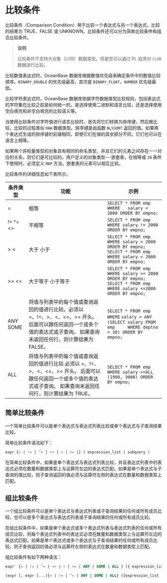 # 比较条件

比较条件（Comparison Condition）用于比较一个表达式与另一个表达式，比较的结果为 TRUE、FALSE 或 UNKNOWN。比较条件还可以分为简单比较条件和组合比较条件。

>**说明**
>
>比较条件不支持大对象（LOB）数据类型。但是您可以通过 PL 程序对 `CLOB` 数据进行比较。

比较数值表达式时，OceanBase 数据库根据数值优先级来确定条件中的数值比较顺序。`BINARY_DOUBLE` 的优先级最高，其次是 `BINARY_FLOAT`，`NUMBER` 优先级最低。

比较字符表达式时，OceanBase 数据库依据字符数据类型比较规则，包括表达式的字符集在比较之前是如何统一的，是选择使用二进制和语言比较，还是选择使用空白填充和非空白填充的比较语义等。

当使用比较条件对字符值进行语言比较时，首先将它们转换为排序键，然后做比较，比较的过程类似 `RAW` 数据类型。排序键是由函数 `NLSSORT` 返回的值。如果两个表达式生成的排序键的前缀相同，即使它们在值的其余部分不同，它们也可以在语言上相等。

如果两个非标量类型的对象具有相同的命名类型，并且它们的元素之间存在一一对应的关系，则它们是可比较的。用户定义的对象类型---嵌套表，在相等或 `IN` 条件下使用时，必须定义 `MAP` 方法。嵌套表的元素可以相互比较。

比较条件的详细信息如下表所示。

|                    条件类型                     |                                                         功能                                                         |                                                                示例                                                                |
|---------------------------------------------|--------------------------------------------------------------------------------------------------------------------|----------------------------------------------------------------------------------------------------------------------------------|
| =                                           | 相等                                                                                                                 | `SELECT * FROM emp WHERE   salary = 2000 ORDER BY empno;`                                                                        |
| != \^= \<\> | 不相等                                                                                                                | `SELECT * FROM emp WHERE salary != 2000 ORDER BY empno;`                                                                         |
| \> \<                       | 大于 小于                                                                                              | `SELECT * FROM emp WHERE salary > 2000 ORDER BY empno;` `SELECT * FROM emp WHERE salary < 2000 ORDER BY empno;`  |
| \>= \<=                     | 大于等于 小于等于                                                                                          | `SELECT * FROM emp WHERE salary >= 2000 ORDER BY empno;` `SELECT * FROM emp WHERE salary <=2000 ORDER BY empno;` |
| ANY SOME                    | 将值与列表中的每个值或查询返回的值进行比较。必须以 =、!=、\>、\<、\<=、\>= 开头。 后面可以跟任何返回一个或多个值的表达式或子查询。 如果查询未返回任何行，则计算结果为 FALSE。 | `SELECT * FROM emp WHERE`           `salary = ANY (SELECT salary FROM emp     WHERE deptno = 30) ORDER BY empno;`               |
| ALL                                         | 将值与列表中的每个值或查询返回的值进行比较 必须以 =、!=、\>、\<、\<=、\>= 开头。 后面可以跟任何返回一个或多个值的表达式或子查询。 如果查询未返回任何行，则计算结果为 TRUE。  | `SELECT * FROM emp WHERE salary >=ALL (1900, 3000) ORDER BY empno;`                                                              |

## 简单比较条件

一个简单比较条件可以是单个表达式与表达式列表比较或单个表达式与子查询结果比较。

简单比较条件语法如下：

```sql
expr {= | != | ^= | <> | < | >= |} ( expression_list | subquery )
```

在简单比较条件中，如果是单个表达式与表达式列表比较，并且表达式列表中的表达式必须在数量和数据类型上与运算符左边的表达式匹配。如果是单个表达式与子查询的值比较，则子查询返回的值必须与运算符左侧的表达式在数量和数据类型上匹配。

## 组比较条件

一个组比较条件可以是单个表达式与表达式列表或子查询结果的任何或所有成员比较，也可以是多个表达式与表达式列表或子查询结果的任何或所有成员比较。

在组比较条件中，如果是单个表达式或多个表达式列表与表达式列表的任何或所有成员比较，则每个表达式列表中的表达式必须在数量和数据类型上与运算符左边的表达式匹配。如果是单个表达式或多个表达式与子查询结果的任何或所有成员比较，则子查询返回的值必须与运算符左侧的表达式在数量和数据类型上匹配。

组比较条件有如下两种语法：

```sql
expr  {= | != | ^= | <> | < | >= | ANY | SOME | ALL } ({ expression_list | subquery})
```

```sql
(expr [, expr ]...){= | != | ^= | ANY | SOME | ALL} ({expression_list  [, expression_list ]... |subquery})
```
